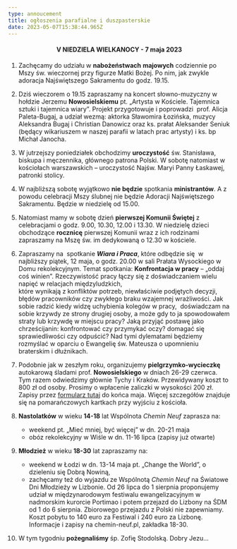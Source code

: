 ```yaml
---
type: annoucement
title: ogłoszenia parafialne i duszpasterskie
date: 2023-05-07T15:38:44.965Z
---
```

<h4 style="text-align:center;">V NIEDZIELA WIELKANOCY - 7 maja 2023</h4>

1. Zachęcamy do udziału w **nabożeństwach** **majowych** codziennie po Mszy św. wieczornej przy figurze Matki Bożej. Po nim, jak zwykle adoracja Najświętszego Sakramentu do godz. 19.15.
2. Dziś wieczorem o 19.15 zapraszamy na koncert słowno-muzyczny w hołdzie Jerzemu **Nowosielskiemu** pt. „Artysta w Kościele. Tajemnica sztuki i tajemnica wiary”. Projekt przygotowuje i poprowadzi  prof. Alicja Paleta-Bugaj, a udział wezmą: aktorka Sławomira Łozińska, muzycy Aleksandra Bugaj i Christian Danowicz oraz ks. prałat Aleksander Seniuk (będący wikariuszem w naszej parafii w latach prac artysty) i ks. bp Michał Janocha.
3. W jutrzejszy poniedziałek obchodzimy **uroczystość** św. Stanisława, biskupa i męczennika, głównego patrona Polski. W sobotę natomiast w kościołach warszawskich – uroczystość Najśw. Maryi Panny Łaskawej, patronki stolicy.
4. W najbliższą sobotę wyjątkowo **nie będzie** spotkania **ministrantów**. A z powodu celebracji Mszy ślubnej nie będzie Adoracji Najświętszego Sakramentu. Będzie w niedzielę od 15.00.
5. Natomiast mamy w sobotę dzień **pierwszej Komunii Świętej** z celebracjami o godz. 9.00, 10.30, 12.00 i 13.30. W niedzielę dzieci obchodzące **rocznicę** pierwszej Komunii wraz z ich rodzinami zapraszamy na Mszę św. im dedykowaną o 12.30 w kościele.
6. Zapraszamy na  spotkanie ***Wiara i Praca***, które odbędzie się  w najbliższy piątek, 12 maja, o godz. 20.00 w sali Prałata Wysockiego w Domu rekolekcyjnym. Temat spotkania: **Konfrontacja w pracy** – „oddaj coś winien”. Rzeczywistość pracy łączy się z doświadczaniem wielu napięć w relacjach międzyludzkich,\
   które wynikają z konfliktów potrzeb, niewłaściwie podjętych decyzji, błędów pracowników czy zwykłego braku wzajemnej wrażliwości. Jak sobie radzić kiedy widzę uchybienia kolegów w pracy,  doświadczam na sobie krzywdy ze strony drugiej osoby, a może gdy to ja spowodowałem straty lub krzywdę w miejscu pracy? Jaką przyjąć postawę jako chrześcijanin: konfrontować czy przymykać oczy? domagać się sprawiedliwości czy odpuścić? Nad tymi dylematami będziemy rozmyślać w oparciu o Ewangelię św. Mateusza o upomnieniu braterskim i dłużnikach.
7. Podobnie jak w zeszłym roku, organizujemy **pielgrzymko-wycieczkę** autokarową śladami prof. **Nowosielskiego** w dniach 26-29 czerwca. Tym razem odwiedzimy głównie Tychy i Kraków. Przewidywany koszt to 800 zł od osoby. Prosimy o wpłacenie zaliczki w wysokości 200 zł. Zapisy przez [formularz tutaj](https://forms.gle/EPA4pR1KKCD1Gni47) do końca maja. Więcej szczegółów znajduje się na pomarańczowych kartkach przy wyjściu z kościoła.
8. **Nastolatków** w wieku **14-18** lat Wspólnota *Chemin Neuf* zaprasza na:

   * weekend pt. „Mieć mniej, być więcej” w dn. 20-21 maja
   * obóz rekolekcyjny w Wiśle w dn. 11-16 lipca (zapisy już otwarte)
9. **Młodzież** w wieku **18-30** lat zapraszamy na:

   * weekend w Łodzi w dn. 13-14 maja pt. „Change the World”, o dzieleniu się Dobrą Nowiną,
   * zachęcamy też do wyjazdu ze Wspólnotą *Chemin Neuf* na Światowe Dni Młodzieży w Lizbonie. Od 26 lipca do 1 sierpnia proponujemy udział w międzynarodowym festiwalu ewangelizacyjnym w nadmorskim kurorcie Portimao i potem przejazd do Lizbony na ŚDM od 1 do 6 sierpnia. Zbiorowego przejazdu z Polski nie zapewniamy. Koszt pobytu to 140 euro za Festiwal i 240 euro za Lizbonę. Informacje i zapisy na chemin-neuf.pl, zakładka 18-30.
10. W tym tygodniu **pożegnaliśmy** śp. Zofię Stodolską. Dobry Jezu…

<!--EndFragment-->